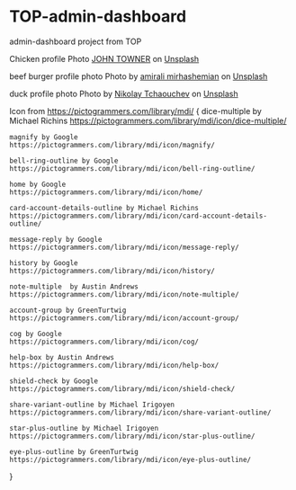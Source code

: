 # TOP-admin-dashboard
admin-dashboard project from TOP

Chicken profile Photo
<a href="https://unsplash.com/@heytowner?utm_content=creditCopyText&utm_medium=referral&utm_source=unsplash">JOHN TOWNER</a> on <a href="https://unsplash.com/photos/gray-and-red-rooster-0uN9iF4mgDI?utm_content=creditCopyText&utm_medium=referral&utm_source=unsplash">Unsplash</a>

beef burger profile photo
Photo by <a href="https://unsplash.com/@amir_v_ali?utm_content=creditCopyText&utm_medium=referral&utm_source=unsplash">amirali mirhashemian</a> on <a href="https://unsplash.com/photos/burger-with-lettuce-and-tomatoes-sc5sTPMrVfk?utm_content=creditCopyText&utm_medium=referral&utm_source=unsplash">Unsplash</a>

duck profile photo
Photo by <a href="https://unsplash.com/@nxn?utm_content=creditCopyText&utm_medium=referral&utm_source=unsplash">Nikolay Tchaouchev</a> on <a href="https://unsplash.com/photos/two-brown-ducks-standing-on-green-grass-dIsSWoeYNek?utm_content=creditCopyText&utm_medium=referral&utm_source=unsplash">Unsplash</a>

Icon from https://pictogrammers.com/library/mdi/ {
    dice-multiple by Michael Richins
    https://pictogrammers.com/library/mdi/icon/dice-multiple/
    
    magnify by Google
    https://pictogrammers.com/library/mdi/icon/magnify/

    bell-ring-outline by Google
    https://pictogrammers.com/library/mdi/icon/bell-ring-outline/

    home by Google
    https://pictogrammers.com/library/mdi/icon/home/

    card-account-details-outline by Michael Richins
    https://pictogrammers.com/library/mdi/icon/card-account-details-outline/

    message-reply by Google
    https://pictogrammers.com/library/mdi/icon/message-reply/
    
    history by Google
    https://pictogrammers.com/library/mdi/icon/history/

    note-multiple  by Austin Andrews
    https://pictogrammers.com/library/mdi/icon/note-multiple/

    account-group by GreenTurtwig 
    https://pictogrammers.com/library/mdi/icon/account-group/

    cog by Google
    https://pictogrammers.com/library/mdi/icon/cog/

    help-box by Austin Andrews
    https://pictogrammers.com/library/mdi/icon/help-box/

    shield-check by Google
    https://pictogrammers.com/library/mdi/icon/shield-check/

    share-variant-outline by Michael Irigoyen
    https://pictogrammers.com/library/mdi/icon/share-variant-outline/

    star-plus-outline by Michael Irigoyen
    https://pictogrammers.com/library/mdi/icon/star-plus-outline/

    eye-plus-outline by GreenTurtwig 
    https://pictogrammers.com/library/mdi/icon/eye-plus-outline/
}




